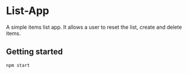 # List-App

A simple items list app. It allows a user to reset the list, create and delete items.

## Getting started

```
npm start
```

